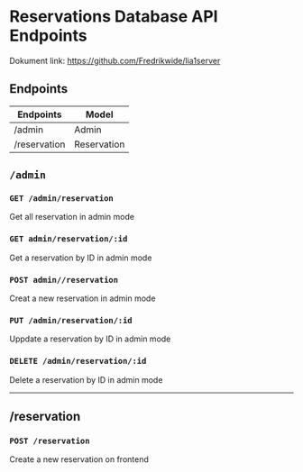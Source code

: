 # Reservations Database API Endpoints

Dokument link: <https://github.com/Fredrikwide/lia1server>

## Endpoints

| Endpoints     | Model         |
|---------------|---------------|
| /admin        | Admin         |
| /reservation  | Reservation   |

## `/admin`

### `GET /admin/reservation`

Get all reservation in admin mode

### `GET admin/reservation/:id`

Get a reservation by ID in admin mode

### `POST admin//reservation`

Creat a new reservation in admin mode

### `PUT /admin/reservation/:id`

Uppdate a reservation by ID in admin mode

### `DELETE /admin/reservation/:id`

Delete a reservation by ID in admin mode

-----------------

## /reservation

### `POST /reservation`

Create a new reservation on frontend